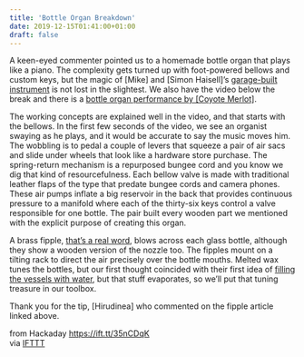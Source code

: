 ```yaml
---
title: 'Bottle Organ Breakdown'
date: 2019-12-15T01:41:00+01:00
draft: false
---
```


A keen-eyed commenter pointed us to a homemade bottle organ that plays like a piano. The complexity gets turned up with foot-powered bellows and custom keys, but the magic of \[Mike\] and \[Simon Haisell\]’s [garage-built instrument](https://www.youtube.com/watch?v=WM7b8FSRCv0) is not lost in the slightest. We also have the video below the break and there is a [bottle organ performance by \[Coyote Merlot\]](https://www.youtube.com/watch?v=s1HOiEoOTww).

The working concepts are explained well in the video, and that starts with the bellows. In the first few seconds of the video, we see an organist swaying as he plays, and it would be accurate to say the music moves him. The wobbling is to pedal a couple of levers that squeeze a pair of air sacs and slide under wheels that look like a hardware store purchase. The spring-return mechanism is a repurposed bungee cord and you know we dig that kind of resourcefulness. Each bellow valve is made with traditional leather flaps of the type that predate bungee cords and camera phones. These air pumps inflate a big reservoir in the back that provides continuous pressure to a manifold where each of the thirty-six keys control a valve responsible for one bottle. The pair built every wooden part we mentioned with the explicit purpose of creating this organ.

A brass fipple, [that’s a real word](https://hackaday.com/2019/08/06/forming-fipples-and-accompanying-accoutrements/), blows across each glass bottle, although they show a wooden version of the nozzle too. The fipples mount on a tilting rack to direct the air precisely over the bottle mouths. Melted wax tunes the bottles, but our first thought coincided with their first idea of [filling the vessels with water](https://hackaday.com/2018/07/31/the-precise-science-of-whacking-a-wine-glass/), but that stuff evaporates, so we’ll put that tuning treasure in our toolbox.

Thank you for the tip, \[Hirudinea\] who commented on the fipple article linked above.

  
  
from Hackaday https://ift.tt/35nCDqK  
via [IFTTT](https://ifttt.com/?ref=da&site=blogger)